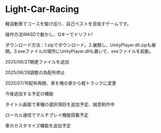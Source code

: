 # Light-Car-Racing

軽自動車でコースを駆け巡り、自己ベストを目指すゲームです。

操作方法WASDで動かし、Qキーでドリフト!

ダウンロード方法：1.zipでダウンロード。2.展開し、UnityPlayer.dll.zipも展開。3.exeファイルの場所にUnityPlayer.dllも置いて、exeファイルを起動。

2025/06/27関連ファイルを追加

2025/06/28調整の為配布停止

2025/07/16配布再開、車を俺の車から軽トラックに変更

今後追加する予定の機能

タイトル画面で車種の選択項目を追加予定、誠意制作中

ローカル通信でマルチプレイ機能搭載予定

車のカスタマイズ機能を追加予定
